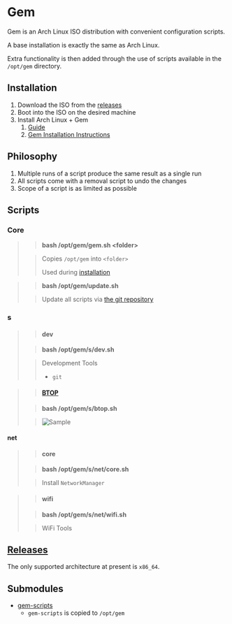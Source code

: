 # Gem
Gem is an Arch Linux ISO distribution with convenient configuration scripts.

A base installation is exactly the same as Arch Linux.

Extra functionality is then added through the use of scripts available in the `/opt/gem` directory.

## Installation

1. Download the ISO from the [releases](https://github.com/GeodeGames/gem/releases)
2. Boot into the ISO on the desired machine
3. Install Arch Linux + Gem
    1. [Guide](Setup.md)
    2. [Gem Installation Instructions](Setup.md#gem)

## Philosophy

1. Multiple runs of a script produce the same result as a single run
2. All scripts come with a removal script to undo the changes
3. Scope of a script is as limited as possible

## Scripts

### Core

> > **bash /opt/gem/gem.sh \<folder\>**
>
> > Copies `/opt/gem` into `<folder>`
> >
> > Used during [installation](Setup.md#gem)

> > **bash /opt/gem/update.sh**
> 
> > Update all scripts via [the git repository](https://github.com/GeodeGames/gem-scripts)

### s

> > #### dev
>
> > **bash /opt/gem/s/dev.sh**
>
> > Development Tools
> > - `git`

> > #### [BTOP](https://github.com/aristocratos/btop)
>
> > **bash /opt/gem/s/btop.sh**
>
> > ![Sample](https://github.com/aristocratos/btop/raw/main/Img/normal.png)

#### net

> > #### core
>
> > **bash /opt/gem/s/net/core.sh**
>
> > Install `NetworkManager`

> > #### wifi
>
> > **bash /opt/gem/s/net/wifi.sh**
>
> > WiFi Tools

## [Releases](https://github.com/GeodeGames/gem/releases)
The only supported architecture at present is `x86_64`.

## Submodules
- [gem-scripts](https://github.com/GeodeGames/gem-scripts)
    - `gem-scripts` is copied to `/opt/gem`